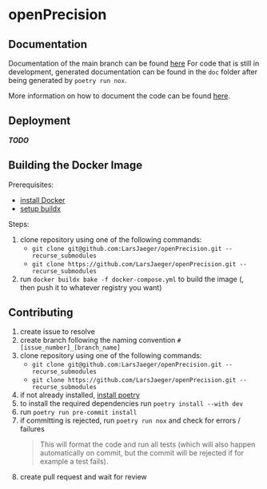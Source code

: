 # openPrecision

## Documentation

Documentation of the main branch can be found [here](https://larsjaeger.github.io/openPrecision/)
For code that is still in development, generated documentation can be found in the `doc` folder after being generated
by `poetry run nox`.

More information on how to document the code can be found [here](https://pdoc.dev/docs/pdoc.html#how-can-i).

## Deployment

***TODO***


## Building the Docker Image

Prerequisites:
- [install Docker](https://docs.docker.com/engine/install/)
- [setup buildx](https://github.com/docker/buildx?tab=readme-ov-file#installing)

Steps:
1. clone repository using one of the following commands:
   - `git clone git@github.com:LarsJaeger/openPrecision.git --recurse_submodules`
   - `git clone https://github.com/LarsJaeger/openPrecision.git --recurse_submodules`
2. run `docker buildx bake -f docker-compose.yml` to build the image (, then push it to whatever registry you
   want)

## Contributing

1. create issue to resolve
2. create branch following the naming convention `#[issue_number]_[branch_name]`
3. clone repository using one of the following commands:
   - `git clone git@github.com:LarsJaeger/openPrecision.git --recurse_submodules`
   - `git clone https://github.com/LarsJaeger/openPrecision.git --recurse_submodules`
4. if not already installed, [install poetry](https://python-poetry.org/docs/#installation)
5. to install the required dependencies run `poetry install --with dev`
6. run `poetry run pre-commit install`
7. if committing is rejected, run `poetry run nox` and check for errors / failures
   > This will format the code and run all tests (which will also happen automatically on commit, but the commit will be
   rejected if for example a test fails).
8. create pull request and wait for review
